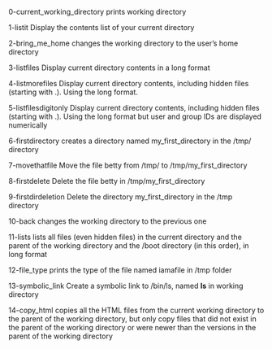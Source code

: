 0-current_working_directory
prints working directory

1-listit
Display the contents list of your current directory

2-bring_me_home
changes the working directory to the user’s home directory

3-listfiles
Display current directory contents in a long format

4-listmorefiles
Display current directory contents, including hidden files (starting with .). Using the long format.

5-listfilesdigitonly
Display current directory contents, including hidden files (starting with .). Using the long format but user and group IDs are displayed numerically

6-firstdirectory
creates a directory named my_first_directory in the /tmp/ directory

7-movethatfile
Move the file betty from /tmp/ to /tmp/my_first_directory

8-firstdelete
Delete the file betty in /tmp/my_first_directory

9-firstdirdeletion
Delete the directory my_first_directory in the /tmp directory

10-back
changes the working directory to the previous one

11-lists
lists all files (even hidden files) in the current directory and the parent of the working directory and the /boot directory (in this order), in long format

12-file_type
prints the type of the file named iamafile in /tmp folder

13-symbolic_link
Create a symbolic link to /bin/ls, named __ls__ in working directory

14-copy_html
copies all the HTML files from the current working directory to the parent of the working directory, but only copy files that did not exist in the parent of the working directory or were newer than the versions in the parent of the working directory

